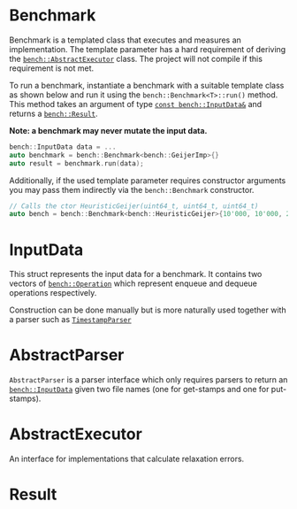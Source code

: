 # Benchmark

Benchmark is a templated class that executes and measures an implementation. The template parameter has a hard requirement of deriving the [`bench::AbstractExecutor`](#abstractexecutor) class. The project will not compile if this requirement is not met.

To run a benchmark, instantiate a benchmark with a suitable template class as shown below and run it using the `bench::Benchmark<T>::run()` method. This method takes an argument of type [`const bench::InputData&`](#inputdata) and returns a [`bench::Result`](#result).

**Note: a benchmark may never mutate the input data.**

```cpp
bench::InputData data = ...
auto benchmark = bench::Benchmark<bench::GeijerImp>{}
auto result = benchmark.run(data);
```

Additionally, if the used template parameter requires constructor arguments you may pass them indirectly via the `bench::Benchmark` constructor.

```cpp
// Calls the ctor HeuristicGeijer(uint64_t, uint64_t, uint64_t)
auto bench = bench::Benchmark<bench::HeuristicGeijer>{10'000, 10'000, 2'000};
```

# InputData

This struct represents the input data for a benchmark. It contains two vectors of [`bench::Operation`](Operation.md) which represent enqueue and dequeue operations respectively.

Construction can be done manually but is more naturally used together with a parser such as [`TimestampParser`](util/QKParser.md)

# AbstractParser

`AbstractParser` is a parser interface which only requires parsers to return an [`bench::InputData`](#inputdata) given two file names (one for get-stamps and one for put-stamps).

# AbstractExecutor

An interface for implementations that calculate relaxation errors.

# Result
